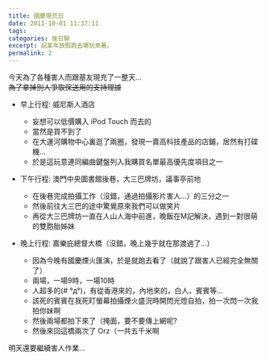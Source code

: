 ```yaml
---
title: 國慶現充日
date: 2011-10-01 11:37:11
tags:
categories: 後日聊
excerpt: 記某年放假跑去哪玩來著。
permalink: 2
---
```

今天為了各種害人而跟基友現充了一整天...  
~~為了拿掉別人爭取保送用的支持理據~~

- 早上行程: 威尼斯人酒店
    - 妄想可以低價購入 iPod Touch 而去的
    - 當然是買不到了
    - 在大運河購物中心裏逛了兩圈，發現一賣高科技產品的店鋪，居然有打碟機...
    - 於是這玩意連同編曲鍵盤列入我購買名單最高優先度項目之一


- 下午行程: 澳門中央圖書館後巷，大三巴牌坊，議事亭前地
    - 在後巷完成拍攝工作（沒錯，通過拍攝影片害人...）的三分之一
    - 然後前往大三巴的途中驚覺原來我們可以做笑片
    - 再從大三巴牌坊一直在人山人海中前進，晚飯在M記解決，遇到一對很萌的雙胞胎姊妹


- 晚上行程: 嘉樂庇總督大橋（沒錯，晚上幾乎就在那渡過了...）
    - 因為今晚有國慶煙火匯演，於是就跑去看了（就說了跟害人已經完全無關了）
    - 兩場，一場9時，一場10時
    - 人超多的(# °д°)，有從香港來的，內地來的，白人，賓賓等...
    - 該死的賓賓在我死盯螢幕拍攝煙火盛況時開閃光燈自拍，拍一次閃一次我拍你妹啊
    - 然後兩場都拍下來了（掩面，要不要傳上網呢?
    - 然後來回這橋兩次了 Orz（一共五千米啊


明天還要繼續害人作業...
